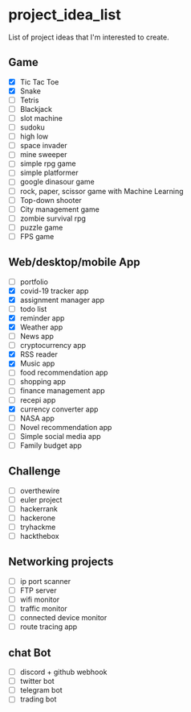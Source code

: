 # project_idea_list
List of project ideas that I'm interested to create.


## Game

- [x] Tic Tac Toe
- [x] Snake
- [ ] Tetris
- [ ] Blackjack
- [ ] slot machine
- [ ] sudoku
- [ ] high low
- [ ] space invader
- [ ] mine sweeper
- [ ] simple rpg game
- [ ] simple platformer
- [ ] google dinasour game
- [ ] rock, paper, scissor game with Machine Learning
- [ ] Top-down shooter
- [ ] City management game
- [ ] zombie survival rpg
- [ ] puzzle game
- [ ] FPS game

## Web/desktop/mobile App

- [ ] portfolio
- [x] covid-19 tracker app
- [x] assignment manager app
- [ ] todo list 
- [x] reminder app
- [x] Weather app
- [ ] News app
- [ ] cryptocurrency app
- [x] RSS reader
- [x] Music app
- [ ] food recommendation app
- [ ] shopping app
- [ ] finance management app
- [ ] recepi app
- [x] currency converter app
- [ ] NASA app
- [ ] Novel recommendation app
- [ ] Simple social media app
- [ ] Family budget app

## Challenge
- [ ] overthewire
- [ ] euler project
- [ ] hackerrank
- [ ] hackerone
- [ ] tryhackme
- [ ] hackthebox

## Networking projects
- [ ] ip port scanner
- [ ] FTP server
- [ ] wifi monitor 
- [ ] traffic monitor
- [ ] connected device monitor
- [ ] route tracing app

## chat Bot
- [ ] discord + github webhook
- [ ] twitter bot
- [ ] telegram bot
- [ ] trading bot
